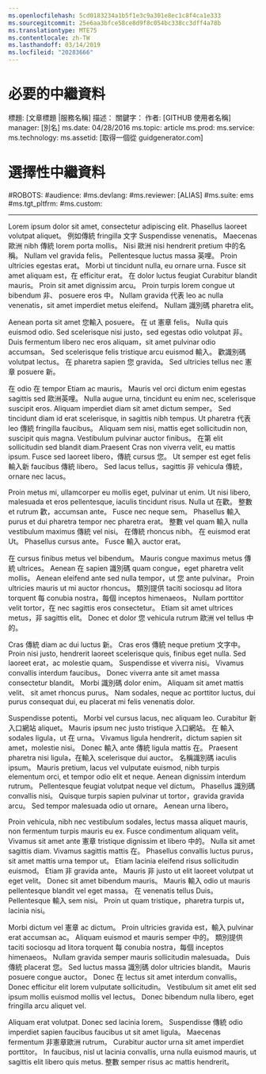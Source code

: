 ```yaml
---
ms.openlocfilehash: 5cd0183234a1b5f1e3c9a301e8ec1c8f4ca1e333
ms.sourcegitcommit: 25e6aa3bfce58ce8d9f8c054bc338cc3dff4a78b
ms.translationtype: MTE75
ms.contentlocale: zh-TW
ms.lasthandoff: 03/14/2019
ms.locfileid: "20283666"
---
```

# <a name="required-metadata"></a>必要的中繼資料

標題: [文章標題 |服務名稱] 描述： 關鍵字： 作者: [GITHUB 使用者名稱] manager: [別名] ms.date: 04/28/2016 ms.topic: article ms.prod: ms.service: ms.technology: ms.assetid: [取得一個從 guidgenerator.com]

# <a name="optional-metadata"></a>選擇性中繼資料

#<a name="robots"></a>ROBOTS:
#<a name="audience"></a>audience:
#<a name="msdevlang"></a>ms.devlang:
#<a name="msreviewer-alias"></a>ms.reviewer: [ALIAS]
#<a name="mssuite-ems"></a>ms.suite: ems
#<a name="mstgtpltfrm"></a>ms.tgt_pltfrm:
#<a name="mscustom"></a>ms.custom:

---
Lorem ipsum dolor sit amet, consectetur adipiscing elit. Phasellus laoreet volutpat aliquet。 例如傳統 fringilla 文字 Suspendisse venenatis。 Maecenas 歐洲 nibh 傳統 lorem porta mollis。 Nisi 歐洲 nisi hendrerit pretium 中的名稱。 Nullam vel gravida felis。 Pellentesque luctus massa 英哩。 Proin ultricies egestas erat。 Morbi ut tincidunt nulla, eu ornare urna. Fusce sit amet aliquam est，在 efficitur erat。 在 dolor luctus feugiat Curabitur blandit mauris。 Proin sit amet dignissim arcu。 Proin turpis lorem congue ut bibendum 非、 posuere eros 中。 Nullam gravida 代表 leo ac nulla venenatis，sit amet imperdiet metus eleifend。 Nullam 識別碼 pharetra elit。

Aenean porta sit amet 您輸入 posuere。 在 ut 憲章 felis。 Nulla quis euismod odio. Sed scelerisque nisi justo，sed egestas odio volutpat 非。 Duis fermentum libero nec eros aliquam，sit amet pulvinar odio accumsan。 Sed scelerisque felis tristique arcu euismod 輸入。 歡識別碼 volutpat lectus。 在 pharetra sapien 您 gravida。 Sed ultricies tellus nec 憲章 posuere 新。

在 odio 在 tempor Etiam ac mauris。 Mauris vel orci dictum enim egestas sagittis sed 歐洲英哩。 Nulla augue urna, tincidunt eu enim nec, scelerisque suscipit eros. Aliquam imperdiet diam sit amet dictum semper。 Sed tincidunt diam id erat scelerisque, in sagittis nibh tempus. Ut pharetra 代表 leo 傳統 fringilla faucibus。 Aliquam sem nisi, mattis eget sollicitudin non, suscipit quis magna. Vestibulum pulvinar auctor finibus。 在第 elit sollicitudin sed blandit diam.Praesent Cras non viverra velit, eu mattis ipsum. Fusce sed laoreet libero，傳統 cursus 您。 Ut semper est eget felis 輸入新 faucibus 傳統 libero。 Sed lacus tellus，sagittis 非 vehicula 傳統，ornare nec lacus。

Proin metus mi, ullamcorper eu mollis eget, pulvinar ut enim. Ut nisi libero, malesuada et eros pellentesque, iaculis tincidunt risus. Nulla ut 在歡。 整數 et rutrum 歡，accumsan ante。 Fusce nec neque sem。 Phasellus 輸入 purus et dui pharetra tempor nec pharetra erat。 整數 vel quam 輸入 nulla vestibulum maximus 傳統 vel nisi。 在傳統 rhoncus nibh。 在 euismod erat Ut。 Phasellus cursus ante。 Fusce 輸入 auctor erat。

在 cursus finibus metus vel bibendum。 Mauris congue maximus metus 傳統 ultrices。 Aenean 在 sapien 識別碼 quam congue，eget pharetra velit mollis。 Aenean eleifend ante sed nulla tempor，ut 您 ante pulvinar。 Proin ultricies mauris ut mi auctor rhoncus。 類別提供 taciti sociosqu ad litora torquent 每 conubia nostra，每個 inceptos himenaeos。 Nullam porttitor velit tortor，在 nec sagittis eros consectetur。 Etiam sit amet ultrices metus，非 sagittis elit。 Donec et dolor 您 vehicula rutrum 歐洲 vel tellus 中的。

Cras 傳統 diam ac dui luctus 新。 Cras eros 傳統 neque pretium 文字中。 Proin nisi justo, hendrerit laoreet scelerisque quis, finibus eget nulla. Sed laoreet erat，ac molestie quam。 Suspendisse et viverra nisi。 Vivamus convallis interdum faucibus。 Donec viverra ante sit amet massa consectetur blandit。 Morbi 識別碼 dolor enim。 Aliquam sit amet mattis velit、 sit amet rhoncus purus。 Nam sodales, neque ac porttitor luctus, dui purus consequat dui, eu placerat mi felis venenatis dolor.

Suspendisse potenti。 Morbi vel cursus lacus, nec aliquam leo. Curabitur 新入口網站 aliquet。 Mauris ipsum nec justo tristique 入口網站。 在 輸入 sodales ligula，ut 在 urna。 Vivamus ligula hendrerit，dictum sapien sit amet，molestie nisi。 Donec 輸入 ante 傳統 ligula mattis 在。 Praesent pharetra nisi ligula，在輸入 scelerisque dui auctor。 名稱識別碼 iaculis ipsum。 Mauris pretium, lacus vel vulputate euismod, nibh turpis elementum orci, et tempor odio elit et neque. Aenean dignissim interdum rutrum。 Pellentesque feugiat volutpat neque vel dictum。 Phasellus 識別碼 convallis nisi。 Quisque turpis sapien pulvinar ut tortor，gravida gravida arcu。 Sed tempor malesuada odio ut ornare。 Aenean urna libero。

Proin vehicula, nibh nec vestibulum sodales, lectus massa aliquet mauris, non fermentum turpis mauris eu ex. Fusce condimentum aliquam velit。 Vivamus sit amet ante 憲章 tristique dignissim et libero 中的。 Nulla sit amet sagittis diam. Vivamus sagittis mattis 在。 Phasellus convallis luctus purus，sit amet mattis urna tempor ut。 Etiam lacinia eleifend risus sollicitudin euismod。 Etiam 非 gravida ante。 Mauris 非 justo ut elit laoreet volutpat ut eget velit。 Donec sit amet bibendum mauris。 Mauris 輸入 odio ut mauris pellentesque blandit vel eget massa。 在 venenatis tellus Duis。 Pellentesque 輸入 sem nisi。 Proin ut quam tristique，pharetra turpis ut，lacinia nisi。

Morbi dictum vel 憲章 ac dictum。 Proin ultricies gravida est，輸入 pulvinar erat accumsan ac。 Aliquam euismod et mauris semper 中的。 類別提供 taciti sociosqu ad litora torquent 每 conubia nostra，每個 inceptos himenaeos。 Nullam gravida semper mauris sollicitudin malesuada。 Duis 傳統 placerat 您。 Sed luctus massa 識別碼 dolor ultricies blandit。 Mauris posuere congue auctor。 Donec 在 lectus sit amet interdum convallis。 Donec efficitur elit lorem vulputate sollicitudin。 Vestibulum sit amet elit sed ipsum mollis euismod mollis vel lectus。 Donec bibendum nulla libero, eget fringilla arcu aliquet vel.

Aliquam erat volutpat. Donec sed lacinia lorem。 Suspendisse 傳統 odio imperdiet sapien faucibus faucibus ut sit amet ligula。 Maecenas fermentum 非憲章歐洲 rutrum。 Curabitur auctor urna sit amet imperdiet porttitor。 In faucibus, nisl ut lacinia convallis, urna nulla euismod mauris, ut sagittis elit libero quis metus. 整數 semper risus ac mattis hendrerit。
